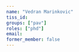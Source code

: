 ```yaml
---
name: "Vedran Marinkovic"
tiss_id:
groups: ["pav"]
roles: ["phd"]
email:
former_member: false
---
```


<!--
Your custom content goes here.
-->